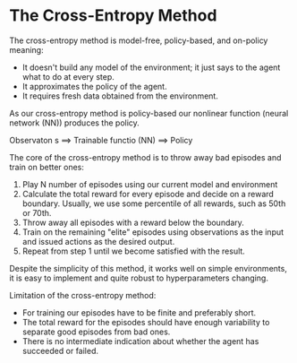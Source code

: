# The Cross-Entropy Method

The cross-entropy method is model-free, policy-based, and on-policy meaning:
+ It doesn't build any model of the environment; it just says to the agent
what to do at every step.
+ It approximates the policy of the agent.
+ It requires fresh data obtained from the environment.

As our cross-entropy method is policy-based our nonlinear function (neural
network (NN)) produces the policy.

Observaton s ==> Trainable functio (NN) ==> Policy

The core of the cross-entropy method is to throw away bad episodes and train
on better ones:

1. Play N number of episodes using our current model and environment
2. Calculate the total reward for every episode and decide on a reward boundary.
Usually, we use some percentile of all rewards, such as 50th or 70th.
3. Throw away all episodes with a reward below the boundary.
4. Train on the remaining "elite" episodes using observations as the input and
issued actions as the desired output.
5. Repeat from step 1 until we become satisfied with the result.

Despite the simplicity of this method, it works well on simple environments,
it is easy to implement and quite robust to hyperparameters changing.

Limitation of the cross-entropy method:
+ For training our episodes have to be finite and preferably short.
+ The total reward for the episodes should have enough variability to separate
good episodes from bad ones.
+ There is no intermediate indication about whether the agent has succeeded or
failed.
